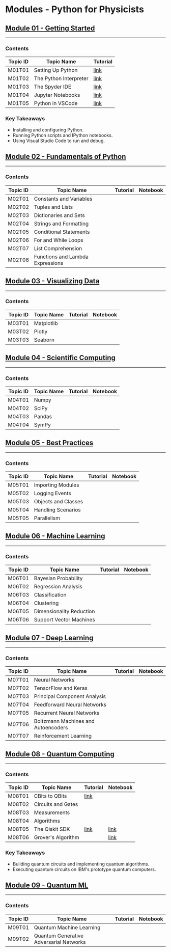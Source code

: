 # Modules - Python for Physicists

## [Module 01 - Getting Started](./m01-getting-started/README.md)
---

### Contents

Topic ID | Topic Name | Tutorial | 
--- | --- | --- |
M01T01 | Setting Up Python | [link](./m01-getting-started/m01t01-setting-up-python.md) |
M01T02 | The Python Interpreter | [link](./m01-getting-started/m01t02-the-python-interpreter.md) |
M01T03 | The Spyder IDE | [link](./m01-getting-started/m01t03-the-spyder-ide.md) |
M01T04 | Jupyter Notebooks | [link](./m01-getting-started/m01t04-jupyter-notebooks.md) |
M01T05 | Python in VSCode | [link](./m01-getting-started/m01t05-python-in-vscode.md) |

### Key Takeaways

* Installing and configuring Python.
* Running Python scripts and IPython notebooks.
* Using Visual Studio Code to run and debug.

## [Module 02 - Fundamentals of Python](./m02-fundamentals-of-python/README.md)
---

### Contents

Topic ID | Topic Name | Tutorial | Notebook | 
--- | --- | --- | --- |
M02T01 | Constants and Variables | | |
M02T02 | Tuples and Lists | | |
M02T03 | Dictionaries and Sets | | |
M02T04 | Strings and Formatting | | |
M02T05 | Conditional Statements | | |
M02T06 | For and While Loops | | |
M02T07 | List Comprehension | | |
M02T08 | Functions and Lambda Expressions | | |

## [Module 03 - Visualizing Data](./m03-visualizing-data/README.md)
---

### Contents

Topic ID | Topic Name | Tutorial | Notebook | 
--- | --- | --- | --- |
M03T01 | Matplotlib | | |
M03T02 | Plotly | | |
M03T03 | Seaborn | | |

## [Module 04 - Scientific Computing](./m04-scientific-computing/README.md)
---

### Contents

Topic ID | Topic Name | Tutorial | Notebook | 
--- | --- | --- | --- |
M04T01 | Numpy | | |
M04T02 | SciPy | | |
M04T03 | Pandas | | |
M04T04 | SymPy | | |

## [Module 05 - Best Practices](./m05-best-practices/README.md)
---

### Contents

Topic ID | Topic Name | Tutorial | Notebook | 
--- | --- | --- | --- |
M05T01 | Importing Modules | | |
M05T02 | Logging Events | | |
M05T03 | Objects and Classes | | |
M05T04 | Handling Scenarios | | |
M05T05 | Parallelism | | |

## [Module 06 - Machine Learning](./m06-machine-learning/README.md)
---

### Contents

Topic ID | Topic Name | Tutorial | Notebook | 
--- | --- | --- | --- |
M06T01 | Bayesian Probability | | |
M06T02 | Regression Analysis | | |
M06T03 | Classification | | |
M06T04 | Clustering | | |
M06T05 | Dimensionality Reduction | | |
M06T06 | Support Vector Machines | | |

## [Module 07 - Deep Learning](./m07-deep-learning/README.md)
---

### Contents

Topic ID | Topic Name | Tutorial | Notebook | 
--- | --- | --- | --- |
M07T01 | Neural Networks | | |
M07T02 | TensorFlow and Keras | | |
M07T03 | Principal Component Analysis | | |
M07T04 | Feedforward Neural Networks | | |
M07T05 | Recurrent Neural Networks | | |
M07T06 | Boltzmann Machines and Autoencoders | | |
M07T07 | Reinforcement Learning | | |

## [Module 08 - Quantum Computing](./m08-quantum-computing/README.md)
---

### Contents

Topic ID | Topic Name | Tutorial | Notebook | 
--- | --- | --- | --- |
M08T01 | CBits to QBits | [link](./m08-quantum-computing/m08t01-cbits-to-qbits.md) | |
M08T02 | Circuits and Gates | | |
M08T03 | Measurements | | |
M08T04 | Algorithms | | |
M08T05 | The Qiskit SDK | [link](./m08-quantum-computing/m08t05-the-qiskit-sdk.md) | [link](./m08-quantum-computing/m08t05-the-qiskit-sdk.ipynb) |
M08T06 | Grover's Algorithm | | [link](./m08-quantum-computing/m08t06-algorithm-grover.ipynb) |

### Key Takeaways

* Building quantum circuits and implementing quantum algorithms.
* Executing quantum circuits on IBM's prototype quantum computers.

## [Module 09 - Quantum ML](./m09-quantum-ml/README.md)
---

### Contents

Topic ID | Topic Name | Tutorial | Notebook | 
--- | --- | --- | --- |
M09T01 | Quantum Machine Learning | | |
M09T02 | Quantum Generative Adversarial Networks | | |


